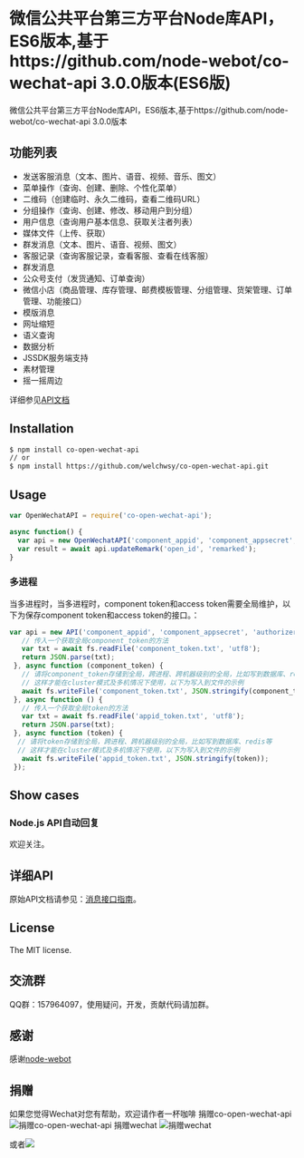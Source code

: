 微信公共平台第三方平台Node库API，ES6版本,基于https://github.com/node-webot/co-wechat-api 3.0.0版本(ES6版)
===========
微信公共平台第三方平台Node库API，ES6版本,基于https://github.com/node-webot/co-wechat-api 3.0.0版本

## 功能列表
- 发送客服消息（文本、图片、语音、视频、音乐、图文）
- 菜单操作（查询、创建、删除、个性化菜单）
- 二维码（创建临时、永久二维码，查看二维码URL）
- 分组操作（查询、创建、修改、移动用户到分组）
- 用户信息（查询用户基本信息、获取关注者列表）
- 媒体文件（上传、获取）
- 群发消息（文本、图片、语音、视频、图文）
- 客服记录（查询客服记录，查看客服、查看在线客服）
- 群发消息
- 公众号支付（发货通知、订单查询）
- 微信小店（商品管理、库存管理、邮费模板管理、分组管理、货架管理、订单管理、功能接口）
- 模版消息
- 网址缩短
- 语义查询
- 数据分析
- JSSDK服务端支持
- 素材管理
- 摇一摇周边

详细参见[API文档](http://doxmate.cool/node-webot/co-wechat-api/api.html)


## Installation

```sh
$ npm install co-open-wechat-api
// or
$ npm install https://github.com/welchwsy/co-open-wechat-api.git
```

## Usage

```js
var OpenWechatAPI = require('co-open-wechat-api');

async function() {
  var api = new OpenWechatAPI('component_appid', 'component_appsecret', 'authorizer_appid', 'authorizer_refresh_token', 'componentVerifyTicket');
  var result = await api.updateRemark('open_id', 'remarked');
}
```

### 多进程
当多进程时，当多进程时，component token和access token需要全局维护，以下为保存component token和access token的接口。：

```js
var api = new API('component_appid', 'component_appsecret', 'authorizer_appid', 'authorizer_refresh_token', 'component_verify_ticket', async function () {
   // 传入一个获取全局component_token的方法
   var txt = await fs.readFile('component_token.txt', 'utf8');
   return JSON.parse(txt);
 }, async function (component_token) {
   // 请将component_token存储到全局，跨进程、跨机器级别的全局，比如写到数据库、redis等
   // 这样才能在cluster模式及多机情况下使用，以下为写入到文件的示例
   await fs.writeFile('component_token.txt', JSON.stringify(component_token));
 }, async function () {
   // 传入一个获取全局token的方法
   var txt = await fs.readFile('appid_token.txt', 'utf8');
   return JSON.parse(txt);
 }, async function (token) {
  // 请将token存储到全局，跨进程、跨机器级别的全局，比如写到数据库、redis等
  // 这样才能在cluster模式及多机情况下使用，以下为写入到文件的示例
   await fs.writeFile('appid_token.txt', JSON.stringify(token));
 });
```

## Show cases
### Node.js API自动回复


欢迎关注。


## 详细API
原始API文档请参见：[消息接口指南](http://mp.weixin.qq.com/wiki/index.php?title=消息接口指南)。
## License
The MIT license.

## 交流群
QQ群：157964097，使用疑问，开发，贡献代码请加群。

## 感谢
感谢[node-webot](https://github.com/node-webot)

## 捐赠
如果您觉得Wechat对您有帮助，欢迎请作者一杯咖啡
捐赠co-open-wechat-api
![捐赠co-open-wechat-api](http://douhaoxinxi.oss-cn-shanghai.aliyuncs.com/weixin/mm_facetoface_collect_qrcode_1495453447447.png)
捐赠wechat
![捐赠wechat](https://cloud.githubusercontent.com/assets/327019/2941591/2b9e5e58-d9a7-11e3-9e80-c25aba0a48a1.png)

或者[![](http://img.shields.io/gratipay/JacksonTian.svg)](https://www.gittip.com/JacksonTian/)
